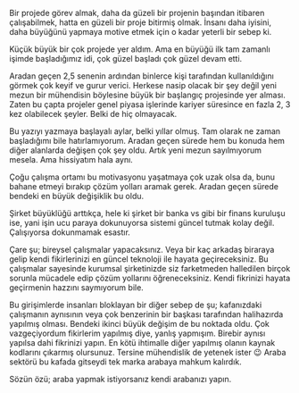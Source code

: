 ﻿Bir projede görev almak, daha da güzeli bir projenin başından itibaren çalışabilmek, hatta en güzeli bir proje bitirmiş olmak. İnsanı daha iyisini, daha büyüğünü yapmaya motive etmek için o kadar yeterli bir sebep ki.

Küçük büyük bir çok projede yer aldım. Ama en büyüğü ilk tam zamanlı işimde başladığımız idi, çok güzel başladı çok güzel devam etti.

Aradan geçen 2,5 senenin ardından binlerce kişi tarafından kullanıldığını görmek çok keyif ve gurur verici. Herkese nasip olacak bir şey değil yeni mezun bir mühendisin böylesine büyük bir başlangıç projesinde yer alması. Zaten bu çapta projeler genel piyasa işlerinde kariyer süresince en fazla 2, 3 kez olabilecek şeyler. Belki de hiç olmayacak.

Bu yazıyı yazmaya başlayalı aylar, belki yıllar olmuş. Tam olarak ne zaman başladığımı bile hatırlamıyorum. Aradan geçen sürede hem bu konuda hem diğer alanlarda değişen çok şey oldu. Artık yeni mezun sayılmıyorum mesela. Ama hissiyatım hala aynı.

Çoğu çalışma ortamı bu motivasyonu yaşatmaya çok uzak olsa da, bunu bahane etmeyi bırakıp çözüm yolları aramak gerek. Aradan geçen sürede bendeki en büyük değişiklik bu oldu.

Şirket büyüklüğü arttıkça, hele ki şirket bir banka vs gibi bir finans kuruluşu ise, yani işin ucu paraya dokunuyorsa sistemi güncel tutmak kolay değil. <span class="italic">Çalışıyorsa dokunmamak</span> esastır.

Çare şu; bireysel çalışmalar yapacaksınız. Veya bir kaç arkadaş biraraya gelip kendi fikirlerinizi en güncel teknoloji ile hayata geçireceksiniz. Bu çalışmalar sayesinde kurumsal şirketinizde siz farketmeden halledilen birçok sorunla mücadele edip çözüm yollarını öğreneceksiniz. Kendi fikrinizi hayata geçirmenin hazzını saymıyorum bile.

Bu girişimlerde insanları bloklayan bir diğer sebep de şu; kafanızdaki çalışmanın aynısının veya çok benzerinin bir başkası tarafından halihazırda yapılmış olması. Bendeki ikinci büyük değişim de bu noktada oldu. Çok vazgeçiyordum fikirlerim yapılmış diye, yanlış yapmışım. Birebir aynısı yapılsa dahi fikrinizi yapın. En kötü ihtimalle diğer yapılmış olanın kaynak kodlarını çıkarmış olursunuz. Tersine mühendislik de yetenek ister 😉 Araba sektörü bu kafada gitseydi tek marka arabaya mahkum kalırdık.

Sözün özü; araba yapmak istiyorsanız kendi arabanızı yapın.

